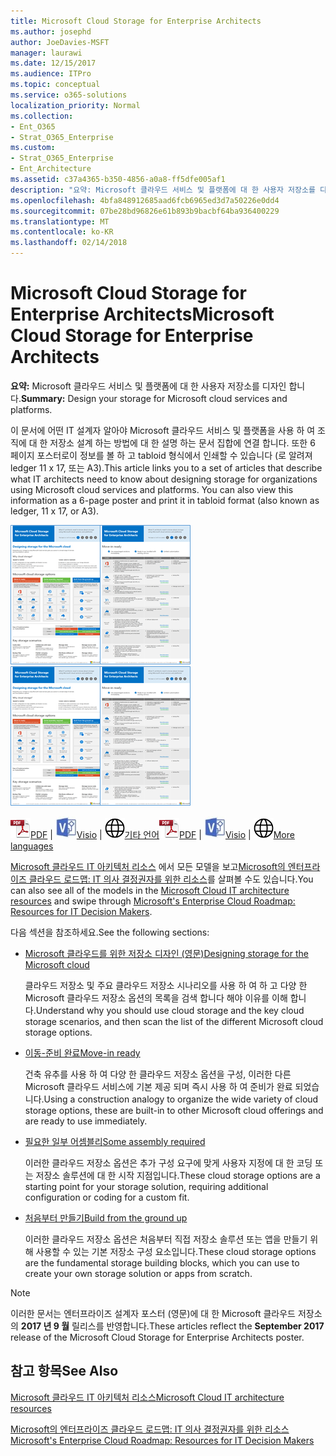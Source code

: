 ```yaml
---
title: Microsoft Cloud Storage for Enterprise Architects
ms.author: josephd
author: JoeDavies-MSFT
manager: laurawi
ms.date: 12/15/2017
ms.audience: ITPro
ms.topic: conceptual
ms.service: o365-solutions
localization_priority: Normal
ms.collection:
- Ent_O365
- Strat_O365_Enterprise
ms.custom:
- Strat_O365_Enterprise
- Ent_Architecture
ms.assetid: c37a4365-b350-4856-a0a8-ff5dfe005af1
description: "요약: Microsoft 클라우드 서비스 및 플랫폼에 대 한 사용자 저장소를 디자인 합니다."
ms.openlocfilehash: 4bfa848912685aad6fcb6965ed3d7a50226e0dd4
ms.sourcegitcommit: 07be28bd96826e61b893b9bacbf64ba936400229
ms.translationtype: MT
ms.contentlocale: ko-KR
ms.lasthandoff: 02/14/2018
---
```

# <a name="microsoft-cloud-storage-for-enterprise-architects"></a><span data-ttu-id="78852-103">Microsoft Cloud Storage for Enterprise Architects</span><span class="sxs-lookup"><span data-stu-id="78852-103">Microsoft Cloud Storage for Enterprise Architects</span></span>

 <span data-ttu-id="78852-104">**요약:** Microsoft 클라우드 서비스 및 플랫폼에 대 한 사용자 저장소를 디자인 합니다.</span><span class="sxs-lookup"><span data-stu-id="78852-104">**Summary:** Design your storage for Microsoft cloud services and platforms.</span></span>
  
<span data-ttu-id="78852-p101">이 문서에 어떤 IT 설계자 알아야 Microsoft 클라우드 서비스 및 플랫폼을 사용 하 여 조직에 대 한 저장소 설계 하는 방법에 대 한 설명 하는 문서 집합에 연결 합니다. 또한 6 페이지 포스터로이 정보를 볼 하 고 tabloid 형식에서 인쇄할 수 있습니다 (로 알려져 ledger 11 x 17, 또는 A3).</span><span class="sxs-lookup"><span data-stu-id="78852-p101">This article links you to a set of articles that describe what IT architects need to know about designing storage for organizations using Microsoft cloud services and platforms. You can also view this information as a 6-page poster and print it in tabloid format (also known as ledger, 11 x 17, or A3).</span></span>
  
<span data-ttu-id="78852-107">[![Microsoft 클라우드 저장소 모델에 대 한 축소판 그림 이미지](images/0d4e2eb9-1109-4b3b-bf9e-2f3eff2e2cc4.png)  
](https://www.microsoft.com/download/details.aspx?id=49552)</span><span class="sxs-lookup"><span data-stu-id="78852-107">[![Thumb image for Microsoft cloud storage model](images/0d4e2eb9-1109-4b3b-bf9e-2f3eff2e2cc4.png)  
](https://www.microsoft.com/download/details.aspx?id=49552)</span></span>
  
<span data-ttu-id="78852-108">![PDF 파일](images/ITPro_Other_PDFicon.png)[PDF](https://go.microsoft.com/fwlink/p/?linkid=842079) | ![Visio 파일](images/ITPro_Other_VisioIcon.jpg)[Visio](https://go.microsoft.com/fwlink/p/?linkid=842080) | ![다른 언어 버전으로 페이지 보기](images/e16c992d-b0f8-48ae-bf44-db7a9fcaab9e.png)[기타 언어](https://www.microsoft.com/download/details.aspx?id=49552)</span><span class="sxs-lookup"><span data-stu-id="78852-108">![PDF file](images/ITPro_Other_PDFicon.png)[PDF](https://go.microsoft.com/fwlink/p/?linkid=842079) | ![Visio file](images/ITPro_Other_VisioIcon.jpg)[Visio](https://go.microsoft.com/fwlink/p/?linkid=842080) | ![See a page with versions in additional languages](images/e16c992d-b0f8-48ae-bf44-db7a9fcaab9e.png)[More languages](https://www.microsoft.com/download/details.aspx?id=49552)</span></span>
  
<span data-ttu-id="78852-109">[Microsoft 클라우드 IT 아키텍처 리소스](microsoft-cloud-it-architecture-resources.md) 에서 모든 모델을 보고[Microsoft의 엔터프라이즈 클라우드 로드맵: IT 의사 결정권자를 위한 리소스](https://aka.ms/cloudarchitecture)를 살펴볼 수도 있습니다.</span><span class="sxs-lookup"><span data-stu-id="78852-109">You can also see all of the models in the [Microsoft Cloud IT architecture resources](microsoft-cloud-it-architecture-resources.md) and swipe through [Microsoft's Enterprise Cloud Roadmap: Resources for IT Decision Makers](https://aka.ms/cloudarchitecture).</span></span>
  
<span data-ttu-id="78852-110">다음 섹션을 참조하세요.</span><span class="sxs-lookup"><span data-stu-id="78852-110">See the following sections:</span></span>
  
- [<span data-ttu-id="78852-111">Microsoft 클라우드를 위한 저장소 디자인 (영문)</span><span class="sxs-lookup"><span data-stu-id="78852-111">Designing storage for the Microsoft cloud</span></span>](designing-storage-for-the-microsoft-cloud.md)
    
    <span data-ttu-id="78852-112">클라우드 저장소 및 주요 클라우드 저장소 시나리오를 사용 하 여 하 고 다양 한 Microsoft 클라우드 저장소 옵션의 목록을 검색 합니다 해야 이유를 이해 합니다.</span><span class="sxs-lookup"><span data-stu-id="78852-112">Understand why you should use cloud storage and the key cloud storage scenarios, and then scan the list of the different Microsoft cloud storage options.</span></span>
    
- [<span data-ttu-id="78852-113">이동-준비 완료</span><span class="sxs-lookup"><span data-stu-id="78852-113">Move-in ready</span></span>](move-in-ready.md)
    
    <span data-ttu-id="78852-114">건축 유추를 사용 하 여 다양 한 클라우드 저장소 옵션을 구성, 이러한 다른 Microsoft 클라우드 서비스에 기본 제공 되며 즉시 사용 하 여 준비가 완료 되었습니다.</span><span class="sxs-lookup"><span data-stu-id="78852-114">Using a construction analogy to organize the wide variety of cloud storage options, these are built-in to other Microsoft cloud offerings and are ready to use immediately.</span></span>
    
- [<span data-ttu-id="78852-115">필요한 일부 어셈블리</span><span class="sxs-lookup"><span data-stu-id="78852-115">Some assembly required</span></span>](some-assembly-required.md)
    
    <span data-ttu-id="78852-116">이러한 클라우드 저장소 옵션은 추가 구성 요구에 맞게 사용자 지정에 대 한 코딩 또는 저장소 솔루션에 대 한 시작 지점입니다.</span><span class="sxs-lookup"><span data-stu-id="78852-116">These cloud storage options are a starting point for your storage solution, requiring additional configuration or coding for a custom fit.</span></span>
    
- [<span data-ttu-id="78852-117">처음부터 만들기</span><span class="sxs-lookup"><span data-stu-id="78852-117">Build from the ground up</span></span>](build-from-the-ground-up.md)
    
    <span data-ttu-id="78852-118">이러한 클라우드 저장소 옵션은 처음부터 직접 저장소 솔루션 또는 앱을 만들기 위해 사용할 수 있는 기본 저장소 구성 요소입니다.</span><span class="sxs-lookup"><span data-stu-id="78852-118">These cloud storage options are the fundamental storage building blocks, which you can use to create your own storage solution or apps from scratch.</span></span>
    
> [!NOTE]
> <span data-ttu-id="78852-119">이러한 문서는 엔터프라이즈 설계자 포스터 (영문)에 대 한 Microsoft 클라우드 저장소의 **2017 년 9 월** 릴리스를 반영합니다.</span><span class="sxs-lookup"><span data-stu-id="78852-119">These articles reflect the **September 2017** release of the Microsoft Cloud Storage for Enterprise Architects poster.</span></span>
  
## <a name="see-also"></a><span data-ttu-id="78852-120">참고 항목</span><span class="sxs-lookup"><span data-stu-id="78852-120">See Also</span></span>

[<span data-ttu-id="78852-121">Microsoft 클라우드 IT 아키텍처 리소스</span><span class="sxs-lookup"><span data-stu-id="78852-121">Microsoft Cloud IT architecture resources</span></span>](microsoft-cloud-it-architecture-resources.md)

[<span data-ttu-id="78852-122">Microsoft의 엔터프라이즈 클라우드 로드맵: IT 의사 결정권자를 위한 리소스</span><span class="sxs-lookup"><span data-stu-id="78852-122">Microsoft's Enterprise Cloud Roadmap: Resources for IT Decision Makers</span></span>](https://sway.com/FJ2xsyWtkJc2taRD)



